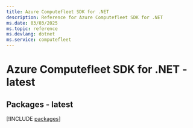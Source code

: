 ```yaml
---
title: Azure Computefleet SDK for .NET
description: Reference for Azure Computefleet SDK for .NET
ms.date: 03/03/2025
ms.topic: reference
ms.devlang: dotnet
ms.service: computefleet
---
```

# Azure Computefleet SDK for .NET - latest
## Packages - latest
[!INCLUDE [packages](computefleet-index.md)]